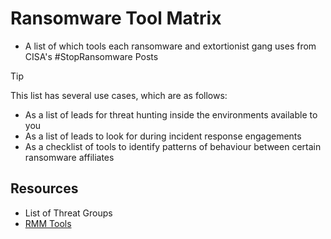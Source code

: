 # Ransomware Tool Matrix
- A list of which tools each ransomware and extortionist gang uses from CISA's #StopRansomware Posts

> [!TIP]
>  This list has several use cases, which are as follows:
> - As a list of leads for threat hunting inside the environments available to you
> - As a list of leads to look for during incident response engagements
> - As a checklist of tools to identify patterns of behaviour between certain ransomware affiliates

## Resources
- List of Threat Groups
- [RMM Tools](https://github.com/BushidoUK/Ransomware-Tool-Matrix/blob/main/Tools/RMM-Tools.md)
